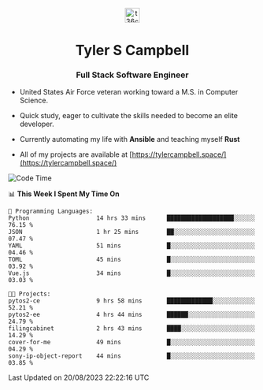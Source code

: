 <p align="center">
<a href="https://www.linkedin.com/in/t36campbell" target="blank"><img align="center" src="https://ik.imagekit.io/t36campbell/Portfolio/linkedin.png.original_m8bbGgPh6.png" alt="t36campbell" height="30" width="30" /></a>
</p>
<h1 align="center">Tyler S Campbell</h1>
<h3 align="center">Full Stack Software Engineer</h3>

* United States Air Force veteran working toward a M.S. in Computer Science.

* Quick study, eager to cultivate the skills needed to become an elite developer.

* Currently automating my life with **Ansible** and teaching myself **Rust**

* All of my projects are available at [https://tylercampbell.space/](https://tylercampbell.space/)

<!--START_SECTION:waka-->
![Code Time](http://img.shields.io/badge/Code%20Time-2%2C713%20hrs%2024%20mins-blue)

📊 **This Week I Spent My Time On** 

```text
💬 Programming Languages: 
Python                   14 hrs 33 mins      ███████████████████░░░░░░   76.15 % 
JSON                     1 hr 25 mins        ██░░░░░░░░░░░░░░░░░░░░░░░   07.47 % 
YAML                     51 mins             █░░░░░░░░░░░░░░░░░░░░░░░░   04.46 % 
TOML                     45 mins             █░░░░░░░░░░░░░░░░░░░░░░░░   03.92 % 
Vue.js                   34 mins             █░░░░░░░░░░░░░░░░░░░░░░░░   03.03 % 

🐱‍💻 Projects: 
pytos2-ce                9 hrs 58 mins       █████████████░░░░░░░░░░░░   52.21 % 
pytos2-ee                4 hrs 44 mins       ██████░░░░░░░░░░░░░░░░░░░   24.79 % 
filingcabinet            2 hrs 43 mins       ████░░░░░░░░░░░░░░░░░░░░░   14.29 % 
cover-for-me             49 mins             █░░░░░░░░░░░░░░░░░░░░░░░░   04.29 % 
sony-ip-object-report    44 mins             █░░░░░░░░░░░░░░░░░░░░░░░░   03.85 % 
```


 Last Updated on 20/08/2023 22:22:16 UTC
<!--END_SECTION:waka-->
